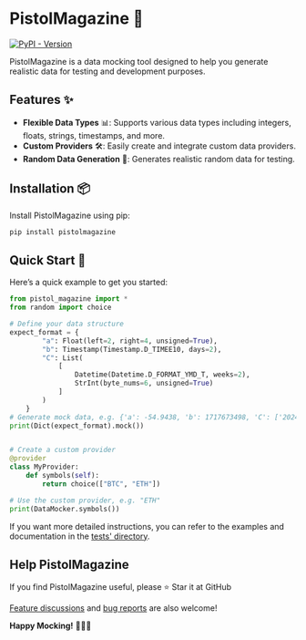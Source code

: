 # PistolMagazine 🎯
[![PyPI - Version](https://img.shields.io/pypi/v/PistolMagazine)](https://pypi.org/project/PistolMagazine/)


PistolMagazine is a data mocking tool designed to help you generate realistic data for testing and development purposes.

## Features ✨

- **Flexible Data Types** 📊: Supports various data types including integers, floats, strings, timestamps, and more.
- **Custom Providers** 🛠️: Easily create and integrate custom data providers.
- **Random Data Generation** 🎲: Generates realistic random data for testing.

## Installation 📦

Install PistolMagazine using pip:

```bash
pip install pistolmagazine
```

## Quick Start 🚀

Here’s a quick example to get you started:

```python
from pistol_magazine import *
from random import choice

# Define your data structure
expect_format = {
        "a": Float(left=2, right=4, unsigned=True),
        "b": Timestamp(Timestamp.D_TIMEE10, days=2),
        "C": List(
            [
                Datetime(Datetime.D_FORMAT_YMD_T, weeks=2),
                StrInt(byte_nums=6, unsigned=True)
            ]
        )
    }
# Generate mock data, e.g. {'a': -54.9438, 'b': 1717673498, 'C': ['2024-06-15T04:50:46', '5']}
print(Dict(expect_format).mock())


# Create a custom provider
@provider
class MyProvider:
    def symbols(self):
        return choice(["BTC", "ETH"])

# Use the custom provider, e.g. "ETH"
print(DataMocker.symbols())

```

If you want more detailed instructions, you can refer to the examples and documentation in the [tests' directory](tests).


## Help PistolMagazine

If you find PistolMagazine useful, please ⭐️ Star it at GitHub

[Feature discussions](https://github.com/miyuki-shirogane/PistolMagazine/discussions) and [bug reports](https://github.com/miyuki-shirogane/PistolMagazine/issues) are also welcome!

**Happy Mocking!** 🎉🎉🎉